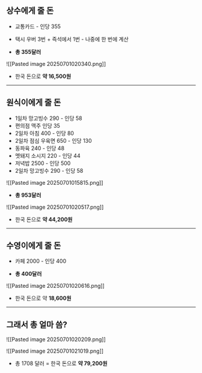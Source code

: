 ## 상수에게 줄 돈
- 교통카드 - 인당 355
- 택시 우버 3번 + 즉석에서 1번 - 나중에 한 번에 계산

- **총 355달러**

![[Pasted image 20250701020340.png]]

- 한국 돈으로 **약 16,500원**

---
## 원식이에게 줄 돈
- 1일차 망고빙수 290 - 인당 58
- 편의점 맥주 인당 35
- 2일차 아침  400 - 인당 80
- 2일차 점심 우육면 650 - 인당 130
- 동파육 240 - 인당 48
- 멧돼지 소시지 220 - 인당 44
- 저녁밥 2500 - 인당 500
- 2일차 망고빙수 290 - 인당 58

![[Pasted image 20250701015815.png]]

- **총 953달러**

![[Pasted image 20250701020517.png]]

- 한국 돈으로 **약 44,200원**

---
## 수영이에게 줄 돈
- 카페 2000 - 인당 400

- **총 400달러**

![[Pasted image 20250701020616.png]]

- 한국 돈으로 약 **18,600원**

---
## 그래서 총 얼마 씀?
![[Pasted image 20250701020209.png]]

![[Pasted image 20250701021019.png]]

- 총 1708 달러 = 한국 돈으로 **약 79,200원**